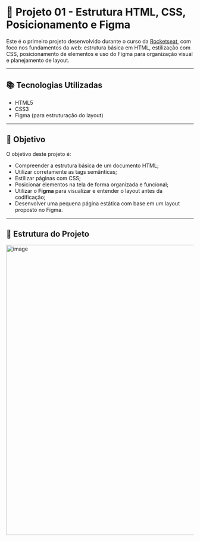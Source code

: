 # 🚀 Projeto 01 - Estrutura HTML, CSS, Posicionamento e Figma

Este é o primeiro projeto desenvolvido durante o curso da [Rocketseat](https://www.rocketseat.com.br/), com foco nos fundamentos da web: estrutura básica em HTML, estilização com CSS, posicionamento de elementos e uso do Figma para organização visual e planejamento de layout.

---

## 📚 Tecnologias Utilizadas

- HTML5
- CSS3
- Figma (para estruturação do layout)

---

## 🎯 Objetivo

O objetivo deste projeto é:

- Compreender a estrutura básica de um documento HTML;
- Utilizar corretamente as tags semânticas;
- Estilizar páginas com CSS;
- Posicionar elementos na tela de forma organizada e funcional;
- Utilizar o **Figma** para visualizar e entender o layout antes da codificação;
- Desenvolver uma pequena página estática com base em um layout proposto no Figma.

---

## 🧱 Estrutura do Projeto

<img width="1437" height="780" alt="image" src="https://github.com/user-attachments/assets/80d4ab38-cbe5-4016-9669-d90526693217" />

